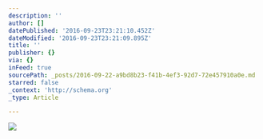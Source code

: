 ```yaml
---
description: ''
author: []
datePublished: '2016-09-23T23:21:10.452Z'
dateModified: '2016-09-23T23:21:09.895Z'
title: ''
publisher: {}
via: {}
inFeed: true
sourcePath: _posts/2016-09-22-a9bd8b23-f41b-4ef3-92d7-72e457910a0e.md
starred: false
_context: 'http://schema.org'
_type: Article

---
```

![](https://the-grid-user-content.s3-us-west-2.amazonaws.com/0e607e51-c529-4f9d-bc43-14a936dc5f76.gif)
